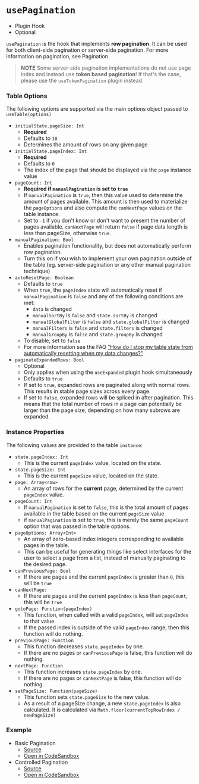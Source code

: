 # `usePagination`

- Plugin Hook
- Optional

`usePagination` is the hook that implements **row pagination**. It can be used for both client-side pagination or server-side pagination. For more information on pagination, see Pagination

> **NOTE** Some server-side pagination implementations do not use page index and instead use **token based pagination**! If that's the case, please use the `useTokenPagination` plugin instead.

### Table Options

The following options are supported via the main options object passed to `useTable(options)`

- `initialState.pageSize: Int`
  - **Required**
  - Defaults to `10`
  - Determines the amount of rows on any given page
- `initialState.pageIndex: Int`
  - **Required**
  - Defaults to `0`
  - The index of the page that should be displayed via the `page` instance value
- `pageCount: Int`
  - **Required if `manualPagination` is set to `true`**
  - If `manualPagination` is `true`, then this value used to determine the amount of pages available. This amount is then used to materialize the `pageOptions` and also compute the `canNextPage` values on the table instance.
  - Set to `-1` if you don't know or don't want to present the number of pages available. `canNextPage` will return `false` if page data length is less than pageSize, otherwise `true`.
- `manualPagination: Bool`
  - Enables pagination functionality, but does not automatically perform row pagination.
  - Turn this on if you wish to implement your own pagination outside of the table (eg. server-side pagination or any other manual pagination technique)
- `autoResetPage: Boolean`
  - Defaults to `true`
  - When `true`, the `pageIndex` state will automatically reset if `manualPagination` is `false` and any of the following conditions are met:
    - `data` is changed
    - `manualSortBy` is `false` and `state.sortBy` is changed
    - `manualGlobalFilter` is `false` and `state.globalFilter` is changed
    - `manualFilters` is `false` and `state.filters` is changed
    - `manualGroupBy` is `false` and `state.groupBy` is changed
  - To disable, set to `false`
  - For more information see the FAQ ["How do I stop my table state from automatically resetting when my data changes?"](../faq#how-do-i-stop-my-table-state-from-automatically-resetting-when-my-data-changes)
- `paginateExpandedRows: Bool`
  - Optional
  - Only applies when using the `useExpanded` plugin hook simultaneously
  - Defaults to `true`
  - If set to `true`, expanded rows are paginated along with normal rows. This results in stable page sizes across every page.
  - If set to `false`, expanded rows will be spliced in after pagination. This means that the total number of rows in a page can potentially be larger than the page size, depending on how many subrows are expanded.

### Instance Properties

The following values are provided to the table `instance`:

- `state.pageIndex: Int`
  - This is the current `pageIndex` value, located on the state.
- `state.pageSize: Int`
  - This is the current `pageSize` value, located on the state.
- `page: Array<row>`
  - An array of rows for the **current** page, determined by the current `pageIndex` value.
- `pageCount: Int`
  - If `manualPagination` is set to `false`, this is the total amount of pages available in the table based on the current `pageSize` value
  - if `manualPagination` is set to `true`, this is merely the same `pageCount` option that was passed in the table options.
- `pageOptions: Array<Int>`
  - An array of zero-based index integers corresponding to available pages in the table.
  - This can be useful for generating things like select interfaces for the user to select a page from a list, instead of manually paginating to the desired page.
- `canPreviousPage: Bool`
  - If there are pages and the current `pageIndex` is greater than `0`, this will be `true`
- `canNextPage:`
  - If there are pages and the current `pageIndex` is less than `pageCount`, this will be `true`
- `gotoPage: Function(pageIndex)`
  - This function, when called with a valid `pageIndex`, will set `pageIndex` to that value.
  - If the passed index is outside of the valid `pageIndex` range, then this function will do nothing.
- `previousPage: Function`
  - This function decreases `state.pageIndex` by one.
  - If there are no pages or `canPreviousPage` is false, this function will do nothing.
- `nextPage: Function`
  - This function increases `state.pageIndex` by one.
  - If there are no pages or `canNextPage` is false, this function will do nothing.
- `setPageSize: Function(pageSize)`
  - This function sets `state.pageSize` to the new value.
  - As a result of a pageSize change, a new `state.pageIndex` is also calculated. It is calculated via `Math.floor(currentTopRowIndex / newPageSize)`

### Example

- Basic Pagination
  - [Source](https://github.com/tannerlinsley/react-table/tree/v7/examples/pagination)
  - [Open in CodeSandbox](https://codesandbox.io/s/github/tannerlinsley/react-table/tree/v7/examples/pagination)
- Controlled Pagination
  - [Source](https://github.com/tannerlinsley/react-table/tree/v7/examples/pagination-controlled)
  - [Open in CodeSandbox](https://codesandbox.io/s/github/tannerlinsley/react-table/tree/v7/examples/pagination-controlled)
